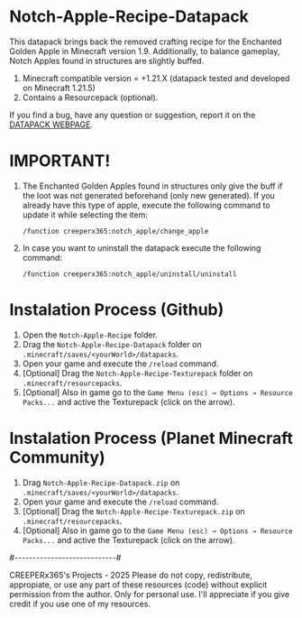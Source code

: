 # Notch-Apple-Recipe-Datapack
This datapack brings back the removed crafting recipe for the Enchanted Golden Apple in Minecraft version 1.9. Additionally, to balance gameplay, Notch Apples found in structures are slightly buffed.

1. Minecraft compatible version = +1.21.X (datapack tested and developed on Minecraft 1.21.5)
2. Contains a Resourcepack (optional).

If you find a bug, have any question or suggestion, report it on the [DATAPACK WEBPAGE](https://www.planetminecraft.com/data-pack/notch-apple-recipe/).

# IMPORTANT! #
1. The Enchanted Golden Apples found in structures only give the buff if the loot was not generated beforehand (only new generated). If you already have this type of apple, execute the following command to update it while selecting the item: 

    `/function creeperx365:notch_apple/change_apple`

2. In case you want to uninstall the datapack execute the following command:

    `/function creeperx365:notch_apple/uninstall/uninstall`

# Instalation Process (Github) #
1. Open the `Notch-Apple-Recipe` folder.
2. Drag the `Notch-Apple-Recipe-Datapack` folder on `.minecraft/saves/<yourWorld>/datapacks`.
3. Open your game and execute the `/reload` command.
4. [Optional] Drag the `Notch-Apple-Recipe-Texturepack` folder on `.minecraft/resourcepacks`.
5. [Optional] Also in game go to the `Game Menu (esc) → Options → Resource Packs...` and active the Texturepack (click on the arrow).

# Instalation Process (Planet Minecraft Community) #
1. Drag `Notch-Apple-Recipe-Datapack.zip` on `.minecraft/saves/<yourWorld>/datapacks`.
2. Open your game and execute the `/reload` command.
3. [Optional] Drag the `Notch-Apple-Recipe-Texturepack.zip` on `.minecraft/resourcepacks`.
4. [Optional] Also in game go to the `Game Menu (esc) → Options → Resource Packs...` and active the Texturepack (click on the arrow).

#----------------------------#

CREEPERx365's Projects - 2025
Please do not copy, redistribute, appropiate, or use any part of these resources (code) without explicit permission from the author.
Only for personal use.
I'll appreciate if you give credit if you use one of my resources.

